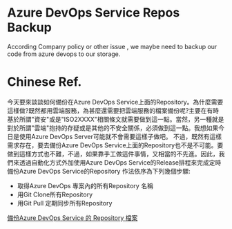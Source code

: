 # Azure DevOps Service Repos Backup
According Company policy or other issue , we maybe need to backup our code from azure devops to our storage.

# Chinese Ref.
今天要來談談如何備份在Azure DevOps Service上面的Repository。為什麼需要這樣做?既然都用雲端服務，為甚麼還需要把雲端服務的檔案備份呢?主要在有時基於所謂"資安"或是"ISO2XXXX"相關條文就需要做到這一點。當然，另一種就是對於所謂"雲端"抱持的存疑或是其他的不安全關係，必須做到這一點。我想如果今日是使用Azure DevOps Server可能就不會需要這樣子做吧。
不過，既然有這樣需求存在，要去備份Azure DevOps Service上面的Repository也不是不可能。要做到這樣方式也不難，不過，如果靠手工做這件事情，又相當的不先進。因此，我們來透過自動化方式外加使用Azure DevOps Service的Release排程來完成定時備份Azure DevOps Service的Repository
作法依序為下列幾個步驟:
- 取得Azure DevOps 專案內的所有Repository 名稱
- 用Git Clone所有Repository
- 用Git Pull 定期同步所有Repository

[備份Azure DevOps Service 的 Repository 檔案](https://medium.com/ek-technology/%E5%82%99%E4%BB%BDazure-devops-service-%E7%9A%84-repository-%E6%AA%94%E6%A1%88-6d480f968707)
 
